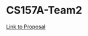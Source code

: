 # CS157A-Team2

[Link to Proposal](https://github.com/adham-kamel/CS157A-2/blob/master/doc/proposal/project-proposal.pdf)
